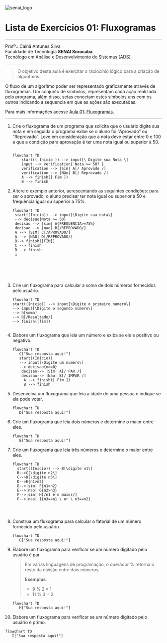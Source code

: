 ![senai_logo](https://transparencia.sp.senai.br/Content/img/logo-senai.png)

# Lista de Exercícios 01: Fluxogramas
___
Profº.: Cainã Antunes Silva  
Faculdade de Tecnologia **SENAI Sorocaba**  
Tecnólogo em Análise e Desenvolvimento de Sistemas (ADS)
___


> O objetivo desta aula é exercitar o raciocínio lógico para a criação de algoritmos.  

O fluxo de um algorítmo poder ser representado graficamente através de fluxogramas. Um conjunto de símbolos, representam cada ação realizada pelo programa, além disso, setas conectam estes símbolos uns com os outros indicando a sequencia em que as ações são executadas.

Para mais informações acesse [Aula 01: Fluxogramas.](https://www.notion.so/cainaantunes/Aula-01-Fluxogramas-188bde521b3b80de90f7dbd9407af71e)

***

1. Crie o fluxograma de um programa que solicita que o usuário digite sua nota e em seguida o programa exibe se o aluno foi “Aprovado” ou “Reprovado”. Leve em consideração que a nota deve estar entre 0 e 100 e que a condição para aprovação é ter uma nota igual ou superior à 50.
   
    ```mermaid
   
    flowchart TD
        start(( Início )) --> input[\ Digite sua Nota \]
        input --> verification{ Nota >= 50? }
        verification --> |Sim| A[/ Aprovado /]
        verification --> |Não| B[/ Reprovado /]
        A --> finish([ Fim ])
        B --> finish
    ```
   
2. Altere o exemplo anterior, acrescentando as seguintes condições: para ser o aprovado, o aluno precisar ter nota igual ou superior à 50 e frequência igual ou superior a 75%.
   
   ```mermaid
   flowchart TD
    start((Inicio)) --> input[\Digite sua nota\] 
    --> decisao{Nota >= 50}
    decisao --> |sim| A{FREQUENCIA>=75%}
    decisao --> |nao| B[/REPROVADO/]
    A --> |SIM| C[/APROVADO/]
    A --> |NAO| D[/REPROVADO/]
    B--> finish([FIM])
    C --> finish
    D --> finish
    1 
    



    
   ```
   
3. Crie um fluxograma para calcular a soma de dois números fornecidos pelo usuário.
   
   ```mermaid
   flowchart TD
   start((Inicio)) --> input[\Digite o primeiro numero\]
   --> imput[\Digite o segundo numero\]
   --> h[soma]
   --> R[/Resultado/]
   --> finish([fim])


   ```
   
4. Elabore um fluxograma que leia um número e exiba se ele é positivo ou negativo.
   
   ```mermaid
   flowchart TD
      C["Sua resposta aqui!"]
      start((Inicio)) 
      --> input[\Digite um numero\]  
      --> decisao{n>=0}
       decisao--> |Sim| A[/ PAR /]
       decisao--> |Não| B[/ IMPAR /]
        A --> finish([ Fim ])
        B --> finish

      ```
   
5. Desenvolva um fluxograma que leia a idade de uma pessoa e indique se ela pode votar.
   
   ```mermaid
   flowchart TD
      D["Sua resposta aqui!"]
   ```
   
6. Crie um fluxograma que leia dois números e determine o maior entre eles.
   
   ```mermaid
   flowchart TD
      E["Sua resposta aqui!"]
   ```
   
7. Crie um fluxograma que leia três números e determine o maior entre eles.
   
   ```mermaid
   flowchart TD
     start((Inicio)) --> B[\digite n1\]
     B-->C[\digite n2\]
     C-->D[\digite n3\]
     D-->E{n1>n2}
     E-->|sim| F{n1>n2}
     E-->|nao| G{n2>n3}
     F-->|sim| H[/n1 é o maior/]
     F-->|nao| I{n3==n1 \ or \ n3==n2}
     



   ```
   
8. Construa um fluxograma para calcular o fatorial de um número fornecido pelo usuário.
   
   ```mermaid
   flowchart TD
      G["Sua resposta aqui!"]
   ```
   
9. Elabore um fluxograma para verificar se um número digitado pelo usuário é par.
   
   > Em várias linguagens de programação, o operador % retorna o resto da divisão entre dois números.    
   > 
   >**Exemplos**:  
   > - 9 % 2 = 1  
   > - 11 % 3 = 2
   
   ```mermaid
   flowchart TD
      H["Sua resposta aqui!"]
   ```
   
10. Elabore um fluxograma para verificar se um número digitado pelo usuário é primo.
   
   ```mermaid
   flowchart TD
      I["Sua resposta aqui!"]
   ```